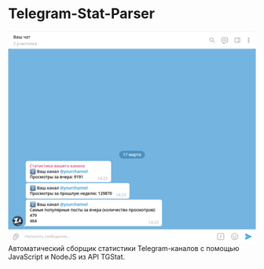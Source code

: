 # Telegram-Stat-Parser
![demo](https://github.com/EVKPR/Telegram-Stat-Parser/blob/main/demo.png)
Автоматический сборщик статистики Telegram-каналов с помощью JavaScript и NodeJS из API TGStat.
